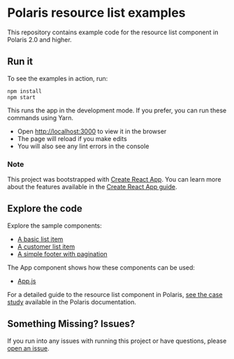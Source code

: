 # Polaris resource list examples

This repository contains example code for the resource list component in Polaris 2.0 and higher.

## Run it

To see the examples in action, run:

```
npm install
npm start
```

This runs the app in the development mode. If you prefer, you can run these commands using Yarn.

- Open [http://localhost:3000](http://localhost:3000) to view it in the browser
- The page will reload if you make edits
- You will also see any lint errors in the console

### Note

This project was bootstrapped with [Create React App](https://github.com/facebookincubator/create-react-app). You can learn more about the features available in the [Create React App guide](https://github.com/facebook/create-react-app/blob/815853db7fdd1f372701ecc09f90b7d5b45f7b87/packages/react-scripts/template/README.md).

## Explore the code

Explore the sample components:

- [A basic list item](./src/components/BasicListItem/)
- [A customer list item](./src/components/CustomerListItem/)
- [A simple footer with pagination](./src/components/IndexPagination/)

The App component shows how these components can be used:

- [App.js](./src/App.js)

For a detailed guide to the resource list component in Polaris, [see the case study](https://polaris-v2.shopify.com/components/resource-list#study) available in the Polaris documentation.

## Something Missing? Issues?

If you run into any issues with running this project or have questions, please [open an issue](https://github.com/Shopify/polaris-resource-list-examples/issues).

